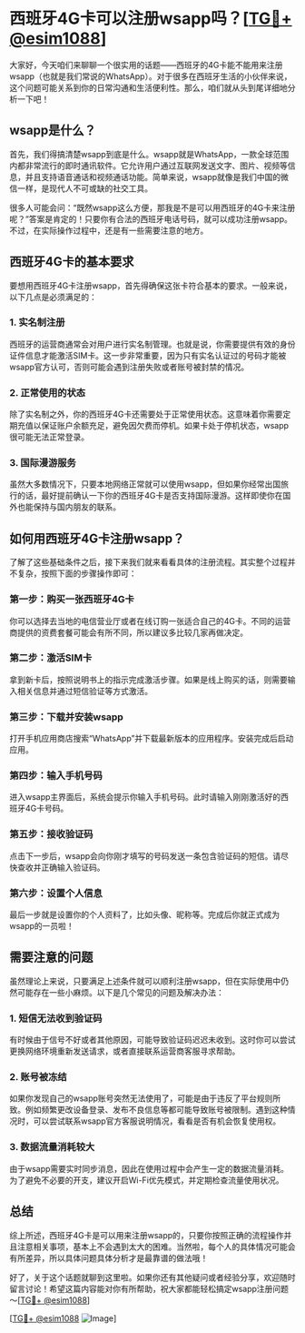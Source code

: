 # 西班牙4G卡可以注册wsapp吗？[[TG💪+ @esim1088](https://t.me/s/esim1088)]

大家好，今天咱们来聊聊一个很实用的话题——西班牙的4G卡能不能用来注册wsapp（也就是我们常说的WhatsApp）。对于很多在西班牙生活的小伙伴来说，这个问题可能关系到你的日常沟通和生活便利性。那么，咱们就从头到尾详细地分析一下吧！

## wsapp是什么？

首先，我们得搞清楚wsapp到底是什么。wsapp就是WhatsApp，一款全球范围内都非常流行的即时通讯软件。它允许用户通过互联网发送文字、图片、视频等信息，并且支持语音通话和视频通话功能。简单来说，wsapp就像是我们中国的微信一样，是现代人不可或缺的社交工具。

很多人可能会问：“既然wsapp这么方便，那我是不是可以用西班牙的4G卡来注册呢？”答案是肯定的！只要你有合法的西班牙电话号码，就可以成功注册wsapp。不过，在实际操作过程中，还是有一些需要注意的地方。

## 西班牙4G卡的基本要求

要想用西班牙4G卡注册wsapp，首先得确保这张卡符合基本的要求。一般来说，以下几点是必须满足的：

### 1. 实名制注册
西班牙的运营商通常会对用户进行实名制管理。也就是说，你需要提供有效的身份证件信息才能激活SIM卡。这一步非常重要，因为只有实名认证过的号码才能被wsapp官方认可，否则可能会遇到注册失败或者账号被封禁的情况。

### 2. 正常使用的状态
除了实名制之外，你的西班牙4G卡还需要处于正常使用状态。这意味着你需要定期充值以保证账户余额充足，避免因欠费而停机。如果卡处于停机状态，wsapp很可能无法正常登录。

### 3. 国际漫游服务
虽然大多数情况下，只要本地网络正常就可以使用wsapp，但如果你经常出国旅行的话，最好提前确认一下你的西班牙4G卡是否支持国际漫游。这样即使你在国外也能保持与国内朋友的联系。

## 如何用西班牙4G卡注册wsapp？

了解了这些基础条件之后，接下来我们就来看看具体的注册流程。其实整个过程并不复杂，按照下面的步骤操作即可：

### 第一步：购买一张西班牙4G卡
你可以选择去当地的电信营业厅或者在线订购一张适合自己的4G卡。不同的运营商提供的资费套餐可能会有所不同，所以建议多比较几家再做决定。

### 第二步：激活SIM卡
拿到新卡后，按照说明书上的指示完成激活步骤。如果是线上购买的话，则需要输入相关信息并通过短信验证等方式激活。

### 第三步：下载并安装wsapp
打开手机应用商店搜索“WhatsApp”并下载最新版本的应用程序。安装完成后启动应用。

### 第四步：输入手机号码
进入wsapp主界面后，系统会提示你输入手机号码。此时请输入刚刚激活好的西班牙4G卡号码。

### 第五步：接收验证码
点击下一步后，wsapp会向你刚才填写的号码发送一条包含验证码的短信。请尽快查收并正确输入验证码。

### 第六步：设置个人信息
最后一步就是设置你的个人资料了，比如头像、昵称等。完成后你就正式成为wsapp的一员啦！

## 需要注意的问题

虽然理论上来说，只要满足上述条件就可以顺利注册wsapp，但在实际使用中仍然可能存在一些小麻烦。以下是几个常见的问题及解决办法：

### 1. 短信无法收到验证码
有时候由于信号不好或者其他原因，可能导致验证码迟迟未收到。这时你可以尝试更换网络环境重新发送请求，或者直接联系运营商客服寻求帮助。

### 2. 账号被冻结
如果你发现自己的wsapp账号突然无法使用了，可能是由于违反了平台规则所致。例如频繁更改设备登录、发布不良信息等都可能导致账号被限制。遇到这种情况时，可以尝试联系wsapp官方客服说明情况，看看是否有机会恢复使用权。

### 3. 数据流量消耗较大
由于wsapp需要实时同步消息，因此在使用过程中会产生一定的数据流量消耗。为了避免不必要的开支，建议开启Wi-Fi优先模式，并定期检查流量使用状况。

## 总结

综上所述，西班牙4G卡是可以用来注册wsapp的，只要你按照正确的流程操作并且注意相关事项，基本上不会遇到太大的困难。当然啦，每个人的具体情况可能会有所差异，所以具体问题具体分析才是最靠谱的做法哦！

好了，关于这个话题就聊到这里啦。如果你还有其他疑问或者经验分享，欢迎随时留言讨论！希望这篇内容能对你有所帮助，祝大家都能轻松搞定wsapp注册问题～[[TG💪+ @esim1088](https://t.me/s/esim1088)]

[[TG💪+ @esim1088](https://t.me/s/esim1088) ![Image](https://i.postimg.cc/4NQfJmqS/Snipaste-2025-05-13-00-14-12.png)]